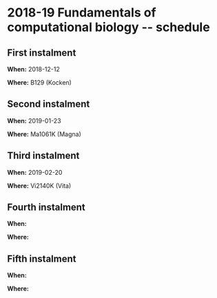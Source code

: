 # 2018-19 Fundamentals of computational biology -- schedule

## First instalment

**When:** 2018-12-12

**Where:** B129 (Kocken)

## Second instalment

**When:** 2019-01-23

**Where:** Ma1061K (Magna)

## Third instalment

**When:** 2019-02-20

**Where:** Vi2140K (Vita)

## Fourth instalment

**When:** 

**Where:**

## Fifth instalment

**When:** 

**Where:**
